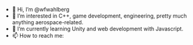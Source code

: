 - 👋 Hi, I’m @wfwahlberg
- 👀 I’m interested in C++, game development, engineering, pretty much anything aerospace-related.
- 🌱 I’m currently learning Unity and web development with Javascript.
- 📫 How to reach me: 

<!---
wfwahlberg/wfwahlberg is a ✨ special ✨ repository because its `README.md` (this file) appears on your GitHub profile.
You can click the Preview link to take a look at your changes.
--->
